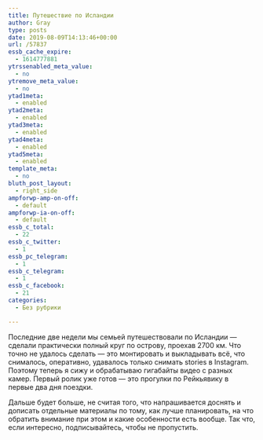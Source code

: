 ```yaml
---
title: Путешествие по Исландии
author: Gray
type: posts
date: 2019-08-09T14:13:46+00:00
url: /57837
essb_cache_expire:
  - 1614777881
ytrssenabled_meta_value:
  - no
ytremove_meta_value:
  - no
ytad1meta:
  - enabled
ytad2meta:
  - enabled
ytad3meta:
  - enabled
ytad4meta:
  - enabled
ytad5meta:
  - enabled
template_meta:
  - no
bluth_post_layout:
  - right_side
ampforwp-amp-on-off:
  - default
ampforwp-ia-on-off:
  - default
essb_c_total:
  - 22
essb_c_twitter:
  - 1
essb_pc_telegram:
  - 1
essb_c_telegram:
  - 1
essb_c_facebook:
  - 21
categories:
  - Без рубрики

---
```








Последние две недели мы семьей путешествовали по Исландии — сделали практически полный круг по острову, проехав 2700 км. Что точно не удалось сделать — это монтировать и выкладывать всё, что снималось, оперативно, удавалось только снимать stories в Instagram. Поэтому теперь я сижу и обрабатываю гигабайты видео с разных камер. Первый ролик уже готов — это прогулки по Рейкьявику в первые два дня поездки. <figure class="wp-block-embed-youtube aligncenter wp-block-embed is-type-video is-provider-youtube wp-embed-aspect-16-9 wp-has-aspect-ratio">

<div class="wp-block-embed__wrapper">
  <span class="embed-youtube" style="text-align:center; display: block;"></span>
</figure> 

Дальше будет больше, не считая того, что напрашивается доснять и дописать отдельные материалы по тому, как лучше планировать, на что обратить внимание при этом и какие особенности есть вообще. Так что, если интересно, подписывайтесь, чтобы не пропустить.